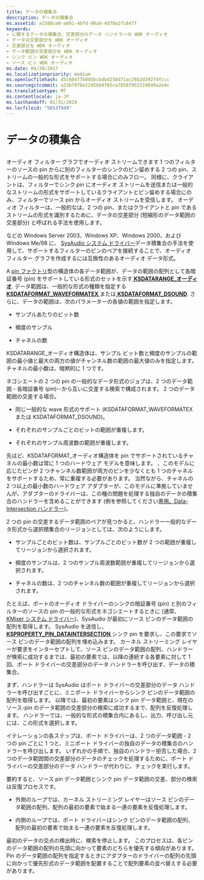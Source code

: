 ```yaml
---
title: データの積集合
description: データの積集合
ms.assetid: a1588ce0-a091-4bfd-98a9-4d78e2fc847f
keywords:
- に関するデータの積集合、交差部分のデータ ハンドラーの WDK オーディオ
- データの交差部分を WDK オーディオ
- 交差部分を WDK オーディオ
- データ範囲の交差部分を WDK オーディオ
- シンク ピン WDK オーディオ
- ソース ピン WDK オーディオ
ms.date: 04/20/2017
ms.localizationpriority: medium
ms.openlocfilehash: d5c60477b805bcbdbd258d71ac26b2d39274fccc
ms.sourcegitcommit: a33b7978e22d5bb9f65ca7056f955319049a2e4c
ms.translationtype: MT
ms.contentlocale: ja-JP
ms.lasthandoff: 01/31/2019
ms.locfileid: "56537949"
---
```

# <a name="data-intersection"></a>データの積集合


## <span id="data_intersection"></span><span id="DATA_INTERSECTION"></span>


オーディオ フィルター グラフでオーディオ ストリームできます 1 つのフィルターのソースの pin からに別のフィルターのシンクのピン留めする 2 つの pin、ストリームの一般的な形式をサポートする場合にのみフロー。 同様に、クライアントは、フィルターでシンク pin にオーディオ ストリームを送信または一般的なストリームの形式をサポートしているクライアントとピン留めする場合にのみ、フィルターでソース pin からオーディオ ストリームを受信します。 オーディオ フィルターは、一般的なは、2 つの pin、またはクライアントと pin であるストリームの形式を識別するために、データの交差部分 (短縮形のデータ範囲の交差部分) と呼ばれる手法を使用します。

などの Windows Server 2003、Windows XP、Windows 2000、および Windows Me/98 に、 [SysAudio システム ドライバー](kernel-mode-wdm-audio-components.md#sysaudio_system_driver)データ積集合の手法を使用して、サポートするフィルターのピンのペアを接続することで、オーディオ フィルター グラフを作成するには互換性のあるオーディオ データ形式。

A [pin ファクトリ](pin-factories.md)型の構造体の各データ範囲が、データの範囲の配列として各暗証番号 (pin) をサポートしている形式のセットを示す[ **KSDATARANGE\_オーディオ**](https://msdn.microsoft.com/library/windows/hardware/ff537096). データ範囲は、一般的な形式の種類を指定する[ **KSDATAFORMAT\_WAVEFORMATEX** ](https://msdn.microsoft.com/library/windows/hardware/ff537095)または[ **KSDATAFORMAT\_DSOUND**](https://msdn.microsoft.com/library/windows/hardware/ff537094). さらに、データの範囲は、次のパラメーターの各値の範囲を指定します。

-   サンプルあたりのビット数

-   頻度のサンプル

-   チャネルの数

KSDATARANGE\_オーディオ構造体は、サンプル ビット数と頻度のサンプルの範囲の最小値と最大の両方の値がチャンネル数の範囲の最大値のみを指定します。 チャネルの最小数は、暗黙的に 1 つです。

ネゴシエートの 2 つの pin の一般的なデータ形式のジョブは、2 つのデータ範囲 - 各暗証番号 (pin)--から互いに交差する検索で構成されます。 2 つのデータ範囲の交差する場合。

-   同じ一般的な wave 形式のサポート (KSDATAFORMAT\_WAVEFORMATEX または KSDATAFORMAT\_DSOUND)。

-   それぞれのサンプルごとのビットの範囲が重複します。

-   それぞれのサンプル周波数の範囲が重複します。

先ほど、KSDATAFORMAT\_オーディオ構造体を pin でサポートされているチャネルの最小数は常に 1 つのハードウェア モデルを意味します。 、このモデルに応じたピンが 2 つチャンネル数範囲が両方のピンを少なくとも 1 つのチャネルをサポートするため、常に重複する必要があります。 当然ながら、チャネルの 2 つ以上の最小数のハードウェア アダプターが、このモデルに準拠していませんが、アダプターのドライバーは、この種の問題を処理する独自のデータの積集合のハンドラーを含めることができます (例を参照してください[専用。Data-Intersection ハンドラー](proprietary-data-intersection-handlers.md))。

2 つの pin の交差するデータ範囲のペアが見つかると、ハンドラー一般的なデータ形式から選択積集合のリージョンとしては、次のようにします。

-   サンプルごとのビット数は、サンプルごとのビット数が 2 つの範囲が重複してリージョンから選択されます。

-   頻度のサンプルは、2 つのサンプル周波数範囲が重複してリージョンから選択されます。

-   チャネルの数は、2 つのチャンネル数の範囲が重複してリージョンから選択されます。

たとえば、ポートのオーディオ ドライバーのシンクの暗証番号 (pin) と別のフィルターのソースの pin の一般的な形式をネゴシエートするときに (通常、 [KMixer システム ドライバー](kernel-mode-wdm-audio-components.md#kmixer_system_driver))、SysAudio が最初にソース ピンのデータ範囲の配列を取得します。 SysAudio を送信し、 [ **KSPROPERTY\_PIN\_DATAINTERSECTION** ](https://msdn.microsoft.com/library/windows/hardware/ff565198)シンク pin を要求し、この要求でソース ピンのデータ範囲の配列を埋め込みます。 カーネル ストリーミング レイヤーが要求をインターセプトして、ソース ピンのデータ範囲の配列、ハンドラーが検索に成功するまでは、最初の要素では、以降の連続する各要素に対して 1 回、ポート ドライバーの交差部分のデータ ハンドラーを呼び出す、データの積集合。

まず、ハンドラーは SysAudio はポート ドライバーの交差部分のデータ ハンドラーを呼び出すごとに、ミニポート ドライバーからシンク ピンのデータ範囲の配列を取得します。 以降では、最初の要素はシンク pin データ範囲と、現在のソース-pin のデータ範囲の交差部分の検索に成功するまで、配列を反復処理します。 ハンドラーでは、一般的な形式の積集合内にあるし、出力、呼び出し元には、この形式を選択します。

イテレーションの各ステップは、ポート ドライバーは、2 つのデータ範囲 - 2 つの pin ごとに 1 つと、ミニポート ドライバーの独自のデータの積集合のハンドラーを呼び出します。 いずれかの手順で、独自のハンドラー拒否した場合、2 つのデータ範囲間の交差部分のデータのチェックを処理するために、ポート ドライバーの交差部分のデータ ハンドラーが代わりに、チェックを実行します。

要約すると、ソース pin データ範囲とシンク pin データ範囲の交差、部分の検索は反復プロセスです。

-   外側のループでは、カーネル ストリーミング レイヤーはソース ピンのデータ範囲の配列、配列の最初の要素で始まる一連の要素を反復処理します。

-   内側のループでは、ポート ドライバーはシンク ピンのデータ範囲の配列、配列の最初の要素で始まる一連の要素を反復処理します。

最初のデータの交点の検出時に、検索を停止します。 このプロセスは、各ピンのデータ範囲の配列の先頭に向かって要素のどちらを優先する傾向があります。 Pin のデータ範囲の配列を指定するときにアダプターのドライバーの配列の先頭に向かって優先形式のデータ範囲を配置することで配列要素の並べ替えする必要があります。

 

 




